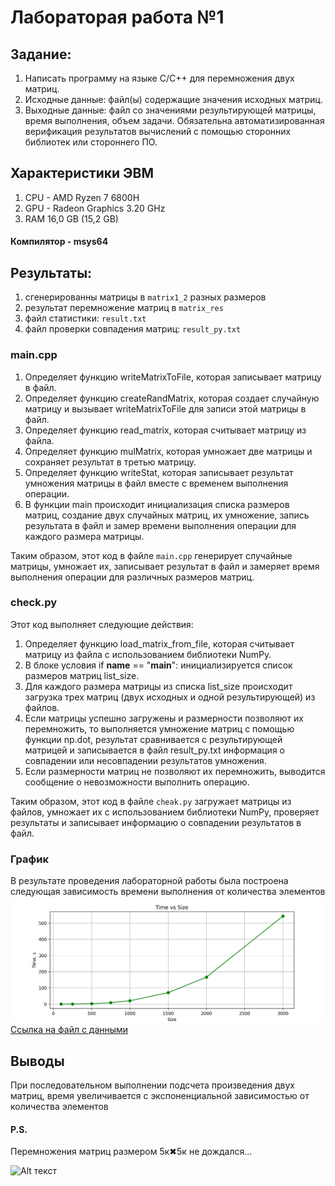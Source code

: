 # Лабораторая работа №1 

## Задание: 
1. Написать программу на языке C/C++ для перемножения двух матриц. 
2. Исходные данные: файл(ы) содержащие значения исходных матриц.
3. Выходные данные: файл со значениями результирующей матрицы, время выполнения, объем задачи.
    Обязательна автоматизированная верификация результатов вычислений с помощью сторонних библиотек или стороннего ПО.

## Характеристики ЭВМ
1. CPU - AMD Ryzen 7 6800H
2. GPU - Radeon Graphics 3.20 GHz
3. RAM 16,0 GB (15,2 GB)

#### Компилятор - msys64

## Результаты: 
1. сгенерированны матрицы в `matrix1_2` разных размеров
2. результат перемножение матриц в `matrix_res`
3. файл статистики: `result.txt`
4. файл проверки совпадения матриц: `result_py.txt`

### main.cpp
1. Определяет функцию writeMatrixToFile, которая записывает матрицу в файл.
2. Определяет функцию createRandMatrix, которая создает случайную матрицу и вызывает writeMatrixToFile для записи этой матрицы в файл.
3. Определяет функцию read_matrix, которая считывает матрицу из файла.
4. Определяет функцию mulMatrix, которая умножает две матрицы и сохраняет результат в третью матрицу.
5. Определяет функцию writeStat, которая записывает результат умножения матрицы в файл вместе с временем выполнения операции.
6. В функции main происходит инициализация списка размеров матриц, создание двух случайных матриц, их умножение, запись результата в файл и замер времени выполнения операции для каждого размера матрицы.

Таким образом, этот код в файле `main.cpp` генерирует случайные матрицы, умножает их, записывает результат в файл и замеряет время выполнения операции для различных размеров матриц.

### check.py
Этот код выполняет следующие действия:

1. Определяет функцию load_matrix_from_file, которая считывает матрицу из файла с использованием библиотеки NumPy.
2. В блоке условия if __name__ == "__main__": инициализируется список размеров матриц list_size.
3. Для каждого размера матрицы из списка list_size происходит загрузка трех матриц (двух исходных и одной результирующей) из файлов.
4. Если матрицы успешно загружены и размерности позволяют их перемножить, то выполняется умножение матриц с помощью функции np.dot, результат сравнивается с результирующей матрицей и записывается в файл result_py.txt информация о совпадении или несовпадении результатов умножения.
5. Если размерности матриц не позволяют их перемножить, выводится сообщение о невозможности выполнить операцию.

Таким образом, этот код в файле `cheak.py` загружает матрицы из файлов, умножает их с использованием библиотеки NumPy, проверяет результаты и записывает информацию о совпадении результатов в файл.

### График 
В результате проведения лабораторной работы была построена следующая зависимость времени выполнения от количества элементов<br>
![Alt текст](files//plot.png)
[Ссылка на файл с данными](files//result.txt)
## Выводы
При последовательном выполнении подсчета произведения двух матриц, время увеличивается с экспоненциальной зависимостью от количества элементов



#### P.S.
Перемножения матриц размером 5к✖5к не дождался...

![Alt текст](files//waiting....gif)